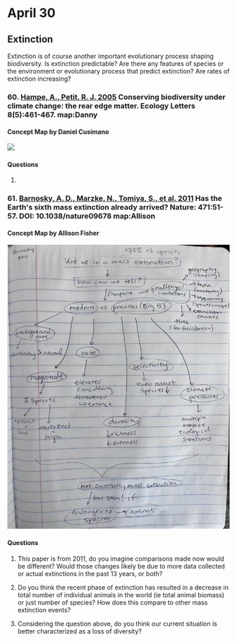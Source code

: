 # April 30

## Extinction

Extinction is of course another important evolutionary process shaping biodiversity. Is extinction predictable? Are there any features of species or the environment or evolutionary process that predict extinction? Are rates of extinction increasing?

### 60. [Hampe, A., Petit, R. J. 2005](https://digital.csic.es/bitstream/10261/64087/1/j.1461-0248.2005.00739.x.pdf) Conserving biodiversity under climate change: the rear edge matter. Ecology Letters 8(5):461-467. **map:Danny**  

#### Concept Map by Daniel Cusimano

<img width="700" src="Hampe2005_conceptmap_DC.jpg" >

#### Questions

1. 

### 61. [Barnosky, A. D., Marzke, N., Tomiya, S., et al. 2011](https://drive.google.com/drive/u/0/folders/1ocqMPD5gX9xi4VQy_5OtU5wSyg-X8ftM) Has the Earth's sixth mass extinction already arrived? Nature: 471:51-57. DOI: 10.1038/nature09678  **map:Allison**  

#### Concept Map by Allison Fisher

<img width="700" src="Barnosky2011_conceptmap_AF.jpg" >

#### Questions

1. This paper is from 2011, do you imagine comparisons made now would be different? Would those changes likely be due to more data collected or actual extinctions in the past 13 years, or both?

2. Do you think the recent phase of extinction has resulted in a decrease in total number of individual animals in the world (ie total animal biomass) or just number of species? How does this compare to other mass extinction events?

3. Considering the question above, do you think our current situation is better characterized as a loss of diversity?